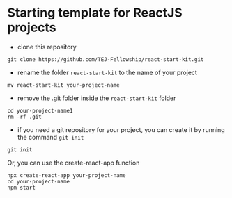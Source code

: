 # Starting template for ReactJS projects

- clone this repository

```
git clone https://github.com/TEJ-Fellowship/react-start-kit.git
```

- rename the folder `react-start-kit` to the name of your project

```
mv react-start-kit your-project-name
```

- remove the .git folder inside the `react-start-kit` folder

```
cd your-project-name1
rm -rf .git
```

- if you need a git repository for your project, you can create it by running the command `git init`

```
git init
```

Or, you can use the create-react-app function

```
npx create-react-app your-project-name
cd your-project-name
npm start
```

